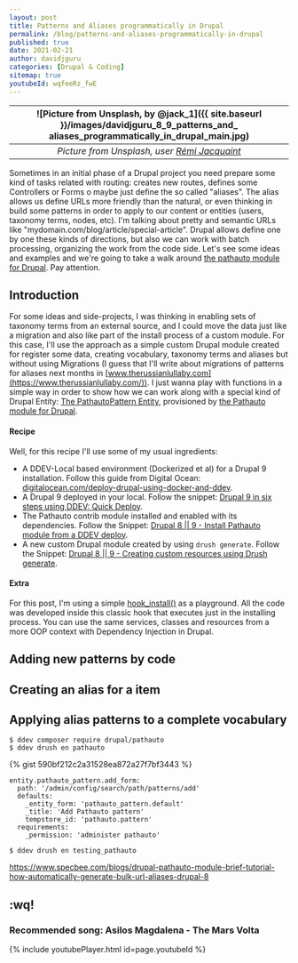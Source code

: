 ```yaml
---
layout: post
title: Patterns and Aliases programmatically in Drupal
permalink: /blog/patterns-and-aliases-programmatically-in-drupal
published: true
date: 2021-02-21
author: davidjguru
categories: [Drupal & Coding]
sitemap: true
youtubeId: wqfeeRz_fwE
---
```


| ![Picture from Unsplash, by @jack_1]({{ site.baseurl }}/images/davidjguru_8_9_patterns_and_ aliases_programmatically_in_drupal_main.jpg) |
|:--:|
| *Picture from Unsplash, user [Rémi Jacquaint](https://unsplash.com/@jack_1)* |

Sometimes in an initial phase of a Drupal project you need prepare some kind of tasks related with routing: creates new routes, defines some Controllers or Forms o maybe just define the so called "aliases". The alias allows us define URLs more friendly than the natural, or even thinking in build some patterns in order to apply to our content or entities (users, taxonomy terms, nodes, etc). I'm talking about pretty and semantic URLs like "mydomain.com/blog/article/special-article". Drupal allows define one by one these kinds of directions, but also we can work with batch processing, organizing the work from the code side. Let's see some ideas and examples and we're going to take a walk around [the pathauto module for Drupal](https://www.drupal.org/project/pathauto). Pay attention.  
<!--more-->

## Introduction 

For some ideas and side-projects, I was thinking in enabling sets of taxonomy terms from an external source, and I could move the data just like a migration and also like part of the install process of a custom module. For this case, I'll use the approach as a simple custom Drupal module created for register some data, creating vocabulary, taxonomy terms and aliases but without using Migrations (I guess that I'll write about migrations of patterns for aliases next months in [www.therussianlullaby.com](https://www.therussianlullaby.com/)). I just wanna play with functions in a simple way in order to show how we can work along with a special kind of Drupal Entity: [The PathautoPattern Entity](https://git.drupalcode.org/project/pathauto/-/blob/8.x-1.x/src/Entity/PathautoPattern.php), provisioned by [the Pathauto module for Drupal](https://www.drupal.org/project/pathauto).  



#### Recipe 

Well, for this recipe I'll use some of my usual ingredients:   

* A DDEV-Local based environment (Dockerized et al) for a Drupal 9 installation. Follow this guide from Digital Ocean: [digitalocean.com/deploy-drupal-using-docker-and-ddev](https://www.digitalocean.com/community/tutorials/how-to-develop-a-drupal-9-website-on-your-local-machine-using-docker-and-ddev).  
* A Drupal 9 deployed in your local. Follow the snippet: [Drupal 9 in six steps using DDEV: Quick Deploy](https://gitlab.com/-/snippets/2012512).  
* The Pathauto contrib module installed and enabled with its dependencies. Follow the Snippet: [Drupal 8 || 9 - Install Pathauto module from a DDEV deploy](https://gitlab.com/-/snippets/2080056).  
* A new custom Drupal module created by using `drush generate`. Follow the Snippet:  [Drupal 8 || 9 - Creating custom resources using Drush generate](https://gitlab.com/-/snippets/2054593).  

#### Extra 
For this post, I'm using a simple [hook_install()](https://api.drupal.org/api/drupal/core%21lib%21Drupal%21Core%21Extension%21module.api.php/function/hook_install/9.0.x) as a playground. All the code was developed inside this classic hook that executes just in the installing process. You can use the same services, classes and resources from a more OOP context with Dependency Injection in Drupal.  


## Adding new patterns by code 

## Creating an alias for a item 

## Applying alias patterns to a complete vocabulary 




```
$ ddev composer require drupal/pathauto 
$ ddev drush en pathauto
```

{% gist 590bf212c2a31528ea872a27f7bf3443 %} 

```
entity.pathauto_pattern.add_form:
  path: '/admin/config/search/path/patterns/add'
  defaults:
    _entity_form: 'pathauto_pattern.default'
    _title: 'Add Pathauto pattern'
    tempstore_id: 'pathauto.pattern'
  requirements:
    _permission: 'administer pathauto'
```

```
$ ddev drush en testing_pathauto
```



https://www.specbee.com/blogs/drupal-pathauto-module-brief-tutorial-how-automatically-generate-bulk-url-aliases-drupal-8

## :wq!

### Recommended song: Asilos Magdalena - The Mars Volta

{% include youtubePlayer.html id=page.youtubeId %}
